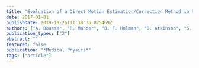 ```yaml
---
title: "Evaluation of a Direct Motion Estimation/Correction Method in Respiratory-Gated PET/MRI with Motion-Adjusted Attenuation"
date: 2017-01-01
publishDate: 2019-10-26T11:30:36.825469Z
authors: ["A. Bousse", "R. Manber", "B. F. Holman", "D. Atkinson", "S. Arridge", "S. Ourselin", "B. F. Hutton", "K. Thielemans"]
publication_types: ["2"]
abstract: ""
featured: false
publication: "*Medical Physics*"
tags: ["article"]
---
```


